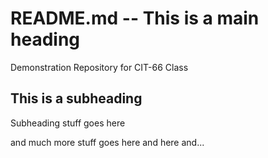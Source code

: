 # README.md -- This is a main heading
Demonstration Repository for CIT-66 Class
## This is a subheading
Subheading stuff goes here

and much more stuff goes here
and here
and...

